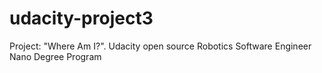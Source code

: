 # udacity-project3
Project: "Where Am I?". Udacity open source Robotics Software Engineer Nano Degree Program
